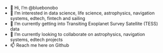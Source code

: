 - 👋 Hi, I’m @bluebonobo
- 👀 I’m interested in data science, life science, astrophysics, navigation systems, edtech, fintech and sailing
- 🌱 I’m currently getting into Transiting Exoplanet Survey Satellite (TESS) data
- 💞️ I’m currently looking to collaborate on astrophysics, navigation systems, edtech projects
- 📫 Reach me here on Github

<!---
bluebonobo/bluebonobo is a ✨ special ✨ repository because its `README.md` (this file) appears on your GitHub profile.
You can click the Preview link to take a look at your changes.
--->
